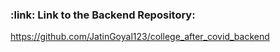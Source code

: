 
<h3>:link: Link to the Backend Repository:</h3>
<a href="https://github.com/JatinGoyal123/college_after_covid_backend" target="blank">https://github.com/JatinGoyal123/college_after_covid_backend</a>
